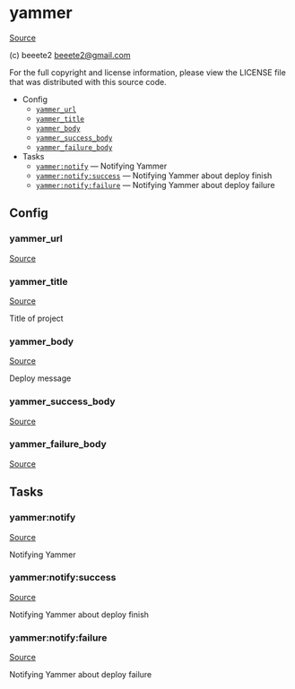 <!-- DO NOT EDIT THIS FILE! -->
<!-- Instead edit contrib/yammer.php -->
<!-- Then run bin/docgen -->

# yammer

[Source](/contrib/yammer.php)

(c) beeete2 <beeete2@gmail.com>

For the full copyright and license information, please view the LICENSE
file that was distributed with this source code.


* Config
  * [`yammer_url`](#yammer_url)
  * [`yammer_title`](#yammer_title)
  * [`yammer_body`](#yammer_body)
  * [`yammer_success_body`](#yammer_success_body)
  * [`yammer_failure_body`](#yammer_failure_body)
* Tasks
  * [`yammer:notify`](#yammer:notify) — Notifying Yammer
  * [`yammer:notify:success`](#yammer:notify:success) — Notifying Yammer about deploy finish
  * [`yammer:notify:failure`](#yammer:notify:failure) — Notifying Yammer about deploy failure

## Config
### yammer_url
[Source](/contrib/yammer.php#L12)



### yammer_title
[Source](/contrib/yammer.php#L15)

Title of project

### yammer_body
[Source](/contrib/yammer.php#L20)

Deploy message

### yammer_success_body
[Source](/contrib/yammer.php#L21)



### yammer_failure_body
[Source](/contrib/yammer.php#L22)




## Tasks
### yammer:notify
[Source](/contrib/yammer.php#L25)

Notifying Yammer



### yammer:notify:success
[Source](/contrib/yammer.php#L45)

Notifying Yammer about deploy finish



### yammer:notify:failure
[Source](/contrib/yammer.php#L65)

Notifying Yammer about deploy failure



